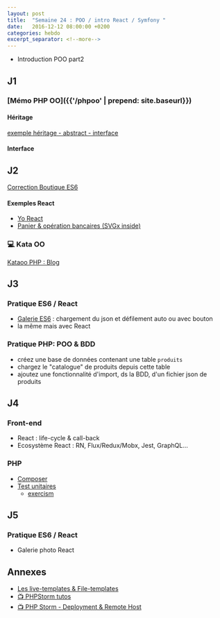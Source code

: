 ```yaml
---
layout: post
title:  "Semaine 24 : POO / intro React / Symfony "
date:   2016-12-12 08:00:00 +0200
categories: hebdo 
excerpt_separator: <!--more-->
---
```


- Introduction POO part2

<!--more-->

## J1

### [Mémo PHP OO]({{'/phpoo' | prepend: site.baseurl}})

#### Héritage

[exemple héritage - abstract - interface](https://gist.github.com/rxlabz/0267cf118991cbbe0bdcd40297ff05c8) 

#### Interface

## J2

[Correction Boutique ES6](https://github.com/simplyon2/demo_boutique_es6)

#### Exemples React 

- [Yo React](https://github.com/simplyon2/react-basics)
- [Panier & opération bancaires (SVGx inside)](https://github.com/Simplon-lyon/intro-react-jsx)

### :computer: Kata OO

[Kataoo PHP : Blog](https://github.com/simplyon2/kataoo)

## J3

### Pratique ES6 / React

- [Galerie ES6](https://github.com/Simplon-lyon/exo-galerie-es6) : chargement du json et défilement auto ou avec bouton
- la même mais avec React

### Pratique PHP: POO & BDD

- créez une base de données contenant une table `produits` 
- chargez le "catalogue" de produits depuis cette table
- ajoutez une fonctionnalité d'import, ds la BDD, d'un fichier json de produits

## J4

### Front-end

- React : life-cycle & call-back
- Ecosystème React : RN, Flux/Redux/Mobx, Jest, GraphQL...

### PHP

- [Composer](https://getcomposer.org)
- [Test unitaires](https://phpunit.de)
  - [exercism](http://exercism.io)

## J5

### Pratique ES6 / React

- Galerie photo React

## Annexes

- [Les live-templates & File-templates](http://rxlabz.github.io/tools/2016/03/28/intellij-file-et-live-templates.html)
- [:tv: PHPStorm tutos](https://www.youtube.com/playlist?list=PLQ176FUIyIUbfeFz-2EbDzwExRlD0Bc-w)
- [:tv: PHP Storm - Deployment & Remote Host](https://www.youtube.com/watch?v=AHK20LWEWXQ)